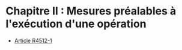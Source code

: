 # Chapitre II : Mesures préalables à l'exécution d'une opération

* [Article R4512-1](./LEGIARTI000018529799.md)
